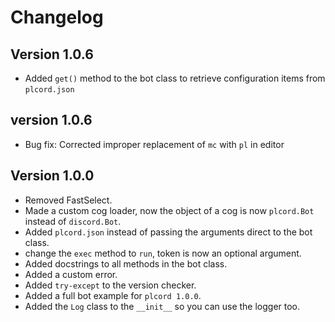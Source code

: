 # Changelog

## Version 1.0.6

* Added `get()` method to the bot class to retrieve configuration items from `plcord.json`

## version 1.0.6
* Bug fix: Corrected improper replacement of `mc` with `pl` in editor

## Version 1.0.0

* Removed FastSelect.
* Made a custom cog loader, now the object of a cog is now `plcord.Bot` instead of `discord.Bot`.
* Added `plcord.json` instead of passing the arguments direct to the bot class.
* change the `exec` method to `run`, token is now an optional argument.
* Added docstrings to all methods in the bot class.
* Added a custom error.
* Added `try-except` to the version checker.
* Added a full bot example for `plcord 1.0.0`.
* Added the `Log` class to the `__init__` so you can use the logger too.
